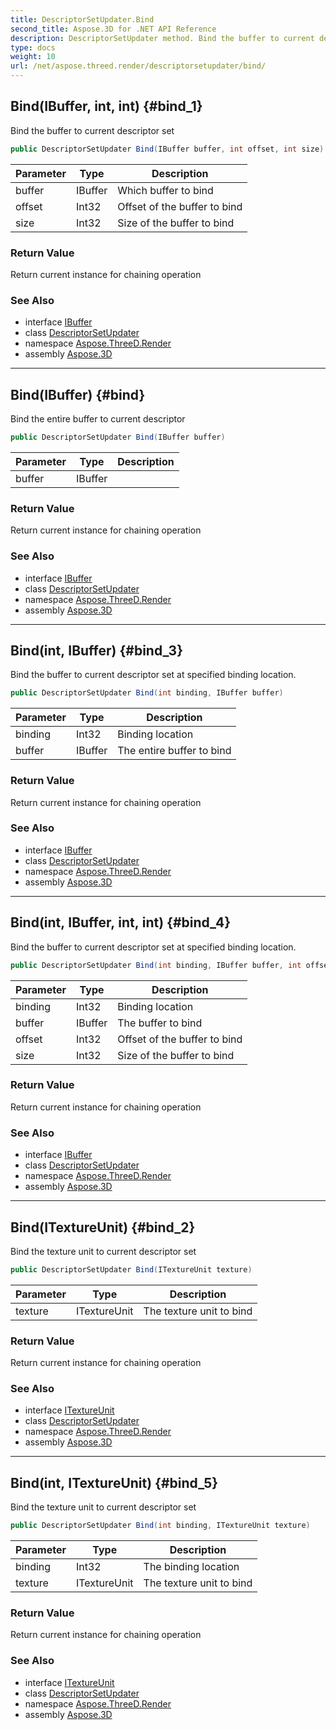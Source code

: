 ```yaml
---
title: DescriptorSetUpdater.Bind
second_title: Aspose.3D for .NET API Reference
description: DescriptorSetUpdater method. Bind the buffer to current descriptor set
type: docs
weight: 10
url: /net/aspose.threed.render/descriptorsetupdater/bind/
---
```

## Bind(IBuffer, int, int) {#bind_1}

Bind the buffer to current descriptor set

```csharp
public DescriptorSetUpdater Bind(IBuffer buffer, int offset, int size)
```

| Parameter | Type | Description |
| --- | --- | --- |
| buffer | IBuffer | Which buffer to bind |
| offset | Int32 | Offset of the buffer to bind |
| size | Int32 | Size of the buffer to bind |

### Return Value

Return current instance for chaining operation

### See Also

* interface [IBuffer](../../ibuffer/)
* class [DescriptorSetUpdater](../)
* namespace [Aspose.ThreeD.Render](../../descriptorsetupdater/)
* assembly [Aspose.3D](../../../)

---

## Bind(IBuffer) {#bind}

Bind the entire buffer to current descriptor

```csharp
public DescriptorSetUpdater Bind(IBuffer buffer)
```

| Parameter | Type | Description |
| --- | --- | --- |
| buffer | IBuffer |  |

### Return Value

Return current instance for chaining operation

### See Also

* interface [IBuffer](../../ibuffer/)
* class [DescriptorSetUpdater](../)
* namespace [Aspose.ThreeD.Render](../../descriptorsetupdater/)
* assembly [Aspose.3D](../../../)

---

## Bind(int, IBuffer) {#bind_3}

Bind the buffer to current descriptor set at specified binding location.

```csharp
public DescriptorSetUpdater Bind(int binding, IBuffer buffer)
```

| Parameter | Type | Description |
| --- | --- | --- |
| binding | Int32 | Binding location |
| buffer | IBuffer | The entire buffer to bind |

### Return Value

Return current instance for chaining operation

### See Also

* interface [IBuffer](../../ibuffer/)
* class [DescriptorSetUpdater](../)
* namespace [Aspose.ThreeD.Render](../../descriptorsetupdater/)
* assembly [Aspose.3D](../../../)

---

## Bind(int, IBuffer, int, int) {#bind_4}

Bind the buffer to current descriptor set at specified binding location.

```csharp
public DescriptorSetUpdater Bind(int binding, IBuffer buffer, int offset, int size)
```

| Parameter | Type | Description |
| --- | --- | --- |
| binding | Int32 | Binding location |
| buffer | IBuffer | The buffer to bind |
| offset | Int32 | Offset of the buffer to bind |
| size | Int32 | Size of the buffer to bind |

### Return Value

Return current instance for chaining operation

### See Also

* interface [IBuffer](../../ibuffer/)
* class [DescriptorSetUpdater](../)
* namespace [Aspose.ThreeD.Render](../../descriptorsetupdater/)
* assembly [Aspose.3D](../../../)

---

## Bind(ITextureUnit) {#bind_2}

Bind the texture unit to current descriptor set

```csharp
public DescriptorSetUpdater Bind(ITextureUnit texture)
```

| Parameter | Type | Description |
| --- | --- | --- |
| texture | ITextureUnit | The texture unit to bind |

### Return Value

Return current instance for chaining operation

### See Also

* interface [ITextureUnit](../../itextureunit/)
* class [DescriptorSetUpdater](../)
* namespace [Aspose.ThreeD.Render](../../descriptorsetupdater/)
* assembly [Aspose.3D](../../../)

---

## Bind(int, ITextureUnit) {#bind_5}

Bind the texture unit to current descriptor set

```csharp
public DescriptorSetUpdater Bind(int binding, ITextureUnit texture)
```

| Parameter | Type | Description |
| --- | --- | --- |
| binding | Int32 | The binding location |
| texture | ITextureUnit | The texture unit to bind |

### Return Value

Return current instance for chaining operation

### See Also

* interface [ITextureUnit](../../itextureunit/)
* class [DescriptorSetUpdater](../)
* namespace [Aspose.ThreeD.Render](../../descriptorsetupdater/)
* assembly [Aspose.3D](../../../)


